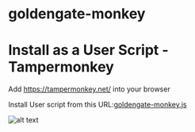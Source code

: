 # goldengate-monkey

# Install as a User Script - Tampermonkey
Add https://tampermonkey.net/ into your browser

Install User script from this URL:[goldengate-monkey.js](https://github.com/lerix/goldengate-monkey/raw/main/goldengate-monkey.user.js)

![alt text](https://github.com/lerix/goldengate-monkey/raw/main/coin.png "Coin")
